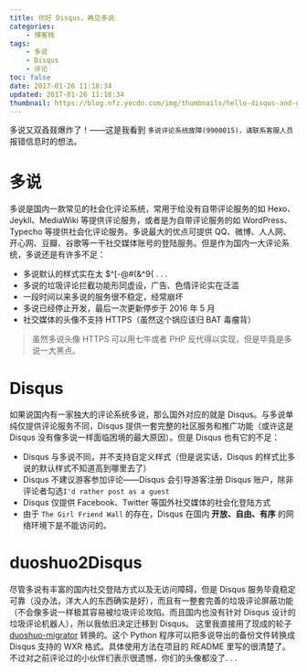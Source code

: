 ```yaml
---
title: 你好 Disqus，再见多说
categories:
    - 博客栈
tags:
    - 多说
    - Disqus
    - 评论
toc: false
date: 2017-01-26 11:18:34
updated: 2017-01-26 11:18:34
thumbnail: https://blog.nfz.yecdn.com/img/thumbnails/hello-disqus-and-goodbye-duoshuo.png!blogth
---
```


多说又双叒叕爆炸了！——这是我看到 `多说评论系统故障(9900015)，请联系客服人员` 报错信息时的想法。

<!--more-->

# 多说

多说是国内一款常见的社会化评论系统，常用于给没有自带评论服务的如 Hexo、Jeykll、MediaWiki 等提供评论服务，或者是为自带评论服务的如 WordPress、Typecho 等提供社会化评论服务。多说最大的优点可提供 QQ、微博、人人网、开心网、豆瓣、谷歌等一干社交媒体账号的登陆服务。但是作为国内一大评论系统，多说还是有许多不足：

- 多说默认的样式实在太 $^[-@#(&^9{ . . .
- 多说的垃圾评论拦截功能形同虚设，广告、色情评论实在泛滥
- 一段时间以来多说的服务很不稳定，经常崩坏
- 多说已经停止开发，最后一次更新停步于 2016 年 5 月
- 社交媒体的头像不支持 HTTPS（虽然这个锅应该归 BAT 毒瘤背）

> 虽然多说头像 HTTPS 可以用七牛或者 PHP 反代得以实现，但是毕竟是多说一大黑点。

# Disqus

如果说国内有一家独大的评论系统多说，那么国外对应的就是 Disqus。与多说单纯仅提供评论服务不同，Disqus 提供一套完整的社区服务和推广功能（或许这是 Disqus 没有像多说一样面临困境的最大原因）。但是 Disqus 也有它的不足：

- Disqus 与多说不同，并不支持自定义样式（但是说实话，Disqus 的样式比多说的默认样式不知道高到哪里去了）
- Disqus 不建议游客参加评论——Disqus 会引导游客注册 Disqus 账户，除非评论者勾选`I'd rather post as a guest`
- Disqus 仅提供 Facebook、Twitter 等国外社交媒体的社会化登陆方式
- 由于 `The Girl Friend Wall` 的存在，Disqus 在国内 **开放、自由、有序** 的网络环境下是不能访问的。

# duoshuo2Disqus

尽管多说有丰富的国内社交登陆方式以及无访问障碍，但是 Disqus 服务毕竟稳定可靠（没办法，洋大人的东西确实是好），而且有一整套完善的垃圾评论屏蔽功能（不会像多说一样极其容易被垃圾评论攻陷。而且国内也没有针对 Disqus 设计的垃圾评论机器人），所以我依旧决定迁移到 Disqus。
这里我直接用了现成的轮子 [duoshuo-migrator](https://github.com/JamesPan/duoshuo-migrator) 转换的。这个 Python 程序可以把多说导出的备份文件转换成 Disqus 支持的 WXR 格式。具体使用方法在项目的 README 里写的很清楚了。
不过对之前评论过的小伙伴们表示很遗憾，你们的头像都没了. . .

